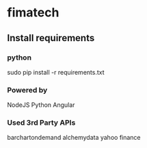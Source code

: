 # fimatech

## Install requirements

### python

sudo pip install -r requirements.txt

### Powered by
NodeJS
Python
Angular

### Used 3rd Party APIs
barchartondemand
alchemydata
yahoo finance
